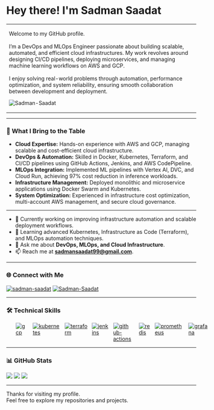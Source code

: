 <h1 align="left">Hey there! I'm Sadman Saadat</h1>

<table>
  <tr>
    <td>
      <p align="left">
        Welcome to my GitHub profile.
        <br><br>
        I’m a DevOps and MLOps Engineer passionate about building scalable, automated, and efficient cloud infrastructures. 
        My work revolves around designing CI/CD pipelines, deploying microservices, and managing machine learning workflows on AWS and GCP.
        <br><br>
        I enjoy solving real-world problems through automation, performance optimization, and system reliability, ensuring smooth collaboration between development and deployment.
      </p>
      <p align="left">
        <img src="https://komarev.com/ghpvc/?username=Sadman-Saadat&label=Profile%20views&color=0e75b6&style=flat" alt="Sadman-Saadat" />
      </p>
    </td>
  </tr>
</table>

---

<h3 align="left">🚀 What I Bring to the Table</h3>

- **Cloud Expertise:** Hands-on experience with AWS and GCP, managing scalable and cost-efficient cloud infrastructure.  
- **DevOps & Automation:** Skilled in Docker, Kubernetes, Terraform, and CI/CD pipelines using GitHub Actions, Jenkins, and AWS CodePipeline.  
- **MLOps Integration:** Implemented ML pipelines with Vertex AI, DVC, and Cloud Run, achieving 97% cost reduction in inference workloads.  
- **Infrastructure Management:** Deployed monolithic and microservice applications using Docker Swarm and Kubernetes.  
- **System Optimization:** Experienced in infrastructure cost optimization, multi-account AWS management, and secure cloud governance.  

---

- 🔭 Currently working on improving infrastructure automation and scalable deployment workflows.  
- 🌱 Learning advanced Kubernetes, Infrastructure as Code (Terraform), and MLOps automation techniques.  
- 💬 Ask me about **DevOps, MLOps, and Cloud Infrastructure**.  
- 📫 Reach me at **sadmansaadat99@gmail.com**.  

---

<h3 align="left">🌐 Connect with Me</h3>

<p align="left">
<a href="https://linkedin.com/in/sadman-saadat-10a297194" target="blank"><img align="center" src="https://raw.githubusercontent.com/rahuldkjain/github-profile-readme-generator/master/src/images/icons/Social/linked-in-alt.svg" alt="sadman-saadat" height="30" width="40" /></a>
<a href="https://github.com/Sadman-Saadat" target="blank"><img align="center" src="https://raw.githubusercontent.com/rahuldkjain/github-profile-readme-generator/master/src/images/icons/Social/github.svg" alt="Sadman-Saadat" height="30" width="40" /></a>
</p>

---

<h3 align="left">🛠 Technical Skills</h3>

<div style="display: flex; align-items: center; gap: 15px;">
    <h4 style="margin: 0;"></h4>
    <div style="display: flex; gap: 10px;">
    <a href="https://aws.amazon.com" target="_blank"><img src="https://raw.githubusercontent.com/devicons/devicon/master/icons/amazonwebservices/amazonwebservices-original-wordmark.svg" alt="aws" width="40" height="40"/></a>
    <a href="https://cloud.google.com" target="_blank"><img src="https://www.vectorlogo.zone/logos/google_cloud/google_cloud-icon.svg" alt="gcp" width="40" height="40"/></a> 
    <a href="https://www.docker.com/" target="_blank"><img src="https://raw.githubusercontent.com/devicons/devicon/master/icons/docker/docker-original-wordmark.svg" alt="docker" width="40" height="40"/></a>
    <a href="https://kubernetes.io" target="_blank"><img src="https://cdn.jsdelivr.net/gh/devicons/devicon@latest/icons/kubernetes/kubernetes-original-wordmark.svg" alt="kubernetes" width="40" height="40"/></a>
    <a href="https://www.terraform.io/" target="_blank"><img src="https://cdn.jsdelivr.net/gh/devicons/devicon@latest/icons/terraform/terraform-original-wordmark.svg" alt="terraform" width="40" height="40"/></a>
    <a href="https://www.jenkins.io" target="_blank"><img src="https://cdn.jsdelivr.net/gh/devicons/devicon@latest/icons/jenkins/jenkins-original.svg" alt="jenkins" width="40" height="40"/></a>
    <a href="https://github.com/features/actions" target="_blank"><img src="https://cdn.jsdelivr.net/gh/devicons/devicon@latest/icons/github/github-original-wordmark.svg" alt="github-actions" width="40" height="40"/></a>
    <a href="https://www.postgresql.org/" target="_blank"><img src="https://raw.githubusercontent.com/devicons/devicon/master/icons/postgresql/postgresql-original-wordmark.svg" alt="postgresql" width="40" height="40"/></a>
    <a href="https://redis.io/" target="_blank"><img src="https://cdn.jsdelivr.net/gh/devicons/devicon@latest/icons/redis/redis-original-wordmark.svg" alt="redis" width="40" height="40"/></a>
    <a href="https://prometheus.io/" target="_blank"><img src="https://cdn.jsdelivr.net/gh/devicons/devicon@latest/icons/prometheus/prometheus-plain-wordmark.svg" alt="prometheus" width="40" height="40"/></a>
    <a href="https://grafana.com" target="_blank"><img src="https://cdn.jsdelivr.net/gh/devicons/devicon@latest/icons/grafana/grafana-original-wordmark.svg" alt="grafana" width="40" height="40"/></a>
    </div>
</div>

---

<h3 align="left">📊 GitHub Stats</h3>

![](https://github-readme-stats.vercel.app/api?username=Sadman-Saadat&theme=github_dark_dimmed&hide_border=false&include_all_commits=true&count_private=true)
![](https://github-readme-streak-stats.herokuapp.com/?user=Sadman-Saadat&theme=github_dark_dimmed&hide_border=false)
![](https://github-readme-stats.vercel.app/api/top-langs/?username=Sadman-Saadat&theme=github_dark_dimmed&hide_border=false&include_all_commits=true&count_private=true&layout=compact)

---

Thanks for visiting my profile.  
Feel free to explore my repositories and projects.

